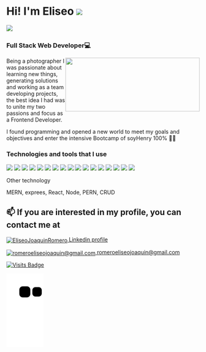 
<h1>Hi! I'm Eliseo <img src="https://raw.githubusercontent.com/iampavangandhi/iampavangandhi/master/gifs/Hi.gif" width="40px"></h1>
<img src="https://readme-typing-svg.herokuapp.com?color=E6B5776697&lines=Welcome!+here+are+my+projects">

 ### Full Stack Web Developer💻

<img align="right" src="https://miro.medium.com/max/1400/0*0O5n9x6pzlJ5qLkC.gif" width="350" height="140" />


Being a photographer I was passionate about learning new things, generating solutions and working as a team developing projects, the best idea I had was to unite my two passions and focus as a Frontend
Developer.

I found programming and opened a new world to meet my goals and objectives and enter the intensive Bootcamp of soyHenry 100% 🚀🚀

### Technologies and tools that I use
<a href="https://reactjs.org/" target="_blank"><img src="https://img.icons8.com/color/48/000000/react-native.png"/></a>
<a href="https://www.javascript.com/" target="_blank"><img src="https://img.icons8.com/color/48/000000/javascript.png"/></a>
<a href="https://www.w3schools.com/css/" target="_blank"><img src="https://img.icons8.com/color/48/000000/css3.png"/></a>
<a href="https://www.w3schools.com/html/" target="_blank"><img src="https://img.icons8.com/color/48/000000/html-5.png"/></a>
<a href="https://redux.js.org/" target="_blank"><img src="https://img.icons8.com/color/48/000000/redux.png"/></a>
<a href="https://nodejs.org/" target="_blank"><img src="https://img.icons8.com/color/48/000000/nodejs.png"/></a>
<a href="https://expressjs.com/" target="_blank"><img src="https://img.icons8.com/color/48/000000/express.png"/></a>
<a href="https://sequelize.org/" target="_blank"><img width="40px" src="https://s2.qwant.com/thumbr/0x380/f/1/def6e5a6cedacd5856251aeaef7e52119bf19a4f70ada987080f4a3db8e074/sequelize-logo-png-transparent.png?u=https%3A%2F%2Fcdn.freebiesupply.com%2Flogos%2Flarge%2F2x%2Fsequelize-logo-png-transparent.png&q=0&b=1&p=0&a=0"/></a>
<a href="https://www.postgresql.org/" target="_blank"><img src="https://img.icons8.com/color/48/000000/postgresql.png"/></a>
<a href="https://getbootstrap.com/" target="_blank"><img src="https://img.icons8.com/color/48/000000/bootstrap.png"/></a>
<a href="https://www.mongodb.com/" target="_blank"><img src="https://img.icons8.com/color/48/000000/mongodb.png"/></a>
<a href="https://www.figma.com/" target="_blank"><img src="https://img.icons8.com/color/48/000000/npm.png"/></a>
<a href="https://www.adobe.com/la/products/photoshop-lightroom.html" target="_blank"><img src="https://img.icons8.com/color/48/000000/adobe-lightroom.png"/></a>
<a href="https://www.figma.com/" target="_blank"><img src="https://img.icons8.com/color/48/000000/figma.png"/></a>
<a href="https://trello.com/" target="_blank"><img src="https://img.icons8.com/color/48/000000/trello.png"/></a>
<a href="https://github.com/" target="_blank"><img src="https://img.icons8.com/color/48/000000/github.png"/></a>
<a href="https://slack.com/" target="_blank"><img src="https://img.icons8.com/color/48/000000/slack.png"/></a>

Other technology

MERN, exprees, React, Node, PERN, CRUD


## 📫 If you are interested in my profile, you can contact me at

<p align="left">
<a href="https://www.linkedin.com/in/eliseo-joaquin-romero-developer/" target="_blank"><img align="center" src="https://www.vectorlogo.zone/logos/linkedin/linkedin-icon.svg" alt="EliseoJoaquinRomero" height="30" width="auto" /> Linkedin profile</a>
</p>

<p align="left">
<a href="mailto:romeroeliseojoaquin@gmail.com" target="_blank"><img align="center" src="https://www.vectorlogo.zone/logos/gmail/gmail-icon.svg" alt="romeroeliseojoaquin@gmail.com" height="30" width="auto" /> romeroeliseojoaquin@gmail.com</a>
</p>

<!-- <p align="left">
<a href="https://porfolioeliseo.vercel.app/" target="_blank"><img align="center" src="https://www.binarymarvels.com/pics/toggleBtn/portfolio.png" alt="Portfolio" height="30" width="auto" /> https://porfolioeliseo.vercel.app/</a>
</p> -->






[![Visits Badge](https://badges.pufler.dev/visits/EliseoRom/EliseoRom)](https://badges.pufler.dev)

<!---
EliseoRom/EliseoRom is a ✨ special ✨ repository because its `README.md` (this file) appears on your GitHub profile.
You can click the Preview link to take a look at your changes.
--->
![Snake animation](https://github.com/rafaballerini/rafaballerini/blob/output/github-contribution-grid-snake.svg)
